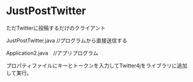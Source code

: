 # JustPostTwitter

ただTwitterに投稿するだけのクライアント


JustPostTwitter.java //プログラムから直接送信する

Application2.java　//アプリプログラム


プロパティファイルにキーとトークンを入力してTwitter4jをライブラリに追加して実行。
